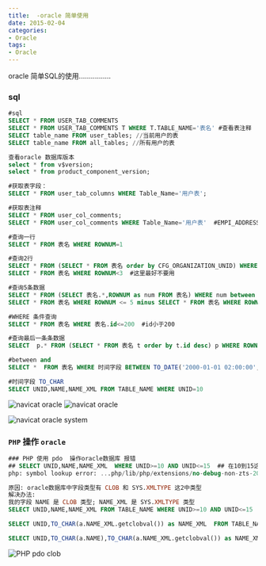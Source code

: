 ```yaml
---
title:  -oracle 简单使用
date: 2015-02-04
categories: 
- Oracle
tags:
- Oracle
---
```

oracle 简单SQL的使用................

<!-- more -->

### sql

```sql
#sql
SELECT * FROM USER_TAB_COMMENTS
SELECT * FROM USER_TAB_COMMENTS T WHERE T.TABLE_NAME='表名' #查看表注释
SELECT table_name FROM user_tables; //当前用户的表
SELECT table_name FROM all_tables; //所有用户的表

查看oracle 数据库版本
select * from v$version;
select * from product_component_version;

#获取表字段：
SELECT * FROM user_tab_columns WHERE Table_Name='用户表'; 

#获取表注释
SELECT * FROM user_col_comments;
SELECT * FROM user_col_comments WHERE Table_Name='用户表'  #EMPI_ADDRESS

#查询一行
SELECT * FROM 表名 WHERE ROWNUM=1  

#查询2行
SELECT * FROM (SELECT * FROM 表名 order by CFG_ORGANIZATION_UNID) WHERE ROWNUM < 3;
SELECT * FROM 表名 WHERE ROWNUM<3  #这里最好不要用

#查询5条数据
SELECT * FROM (SELECT 表名.*,ROWNUM as num FROM 表名) WHERE num between 0 and 5;
SELECT * FROM 表名 WHERE ROWNUM <= 5 minus SELECT * FROM 表名 WHERE ROWNUM < 0;

#WHERE 条件查询
SELECT * FROM 表名 WHERE 表名.id<=200  #id小于200

#查询最后一条条数据
SELECT  p.* FROM (SELECT * FROM 表名 t order by t.id desc) p WHERE ROWNUM = 1

#between and
SELECT *  FROM 表名 WHERE 时间字段 BETWEEN TO_DATE('2000-01-01 02:00:00', 'yyyy-MM-dd HH24:MI:SS') AND TO_DATE('2000-02-01 08:00:59', 'yyyy-MM-dd HH24:MI:SS')

#时间字段 TO_CHAR
SELECT UNID,NAME,NAME_XML FROM TABLE_NAME WHERE UNID=10
```



![navicat oracle](/img/oracle/Navicat_oracle_01.png "navicat oracle")
![navicat oracle](/img/oracle/Navicat_oracle_02.png "navicat oracle")

![navicat oracle system](/img/oracle/Navicat_oracle_system.png "navicat oracle system")

### `PHP` 操作 `oracle`

```sql
### PHP 使用 pdo  操作oracle数据库 报错
## SELECT UNID,NAME,NAME_XML  WHERE UNID>=10 AND UNID<=15  ## 在10到15这5条数据中不为空数据
php: symbol lookup error: ...php/lib/php/extensions/no-debug-non-zts-20170718/pdo_oci.so: undefined symbol: GC_ADDREF

原因: oracle数据库中字段类型有 CLOB 和 SYS.XMLTYPE 这2中类型
解决办法:
我的字段 NAME 是 CLOB 类型; NAME_XML 是 SYS.XMLTYPE 类型
SELECT UNID,NAME,NAME_XML FROM TABLE_NAME WHERE UNID>=10 AND UNID<=15

SELECT UNID,TO_CHAR(a.NAME_XML.getclobval()) as NAME_XML  FROM TABLE_NAME WHERE UNID>=10 AND UNID<=15

SELECT UNID,TO_CHAR(a.NAME),TO_CHAR(a.NAME_XML.getclobval()) as NAME_XML FROM TABLE_NAME WHERE UNID>=10 AND UNID<=15
```

![PHP pdo clob](/img/oracle/clob_sql.png "PHP pdo clob")



























